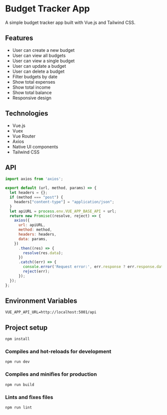 # Budget Tracker App

A simple budget tracker app built with Vue.js and Tailwind CSS.


## Features

- User can create a new budget
- User can view all budgets
- User can view a single budget
- User can update a budget
- User can delete a budget
- Filter budgets by date
- Show total expenses 
- Show total income
- Show total balance
- Responsive design

## Technologies

- Vue.js
- Vuex
- Vue Router
- Axios
- Native UI components
- Tailwind CSS

## API
```javascript
import axios from 'axios';

export default (url, method, params) => {
  let headers = {};
  if (method === "post") {
    headers["content-type"] = "application/json";
  }
  let apiURL = process.env.VUE_APP_BASE_API + url;
  return new Promise((resolve, reject) => {
    axios({
      url: apiURL,
      method: method,
      headers: headers,
      data: params,
    })
      .then((res) => {
        resolve(res.data);
      })
      .catch((err) => {
        console.error('Request error:', err.response ? err.response.data : err.message);
        reject(err);
      });
  });
};
```
## Environment Variables
```
VUE_APP_API_URL=http://localhost:5001/api
```

## Project setup
```
npm install
```

### Compiles and hot-reloads for development
```
npm run dev
```

### Compiles and minifies for production
```
npm run build
```

### Lints and fixes files
```
npm run lint
```
